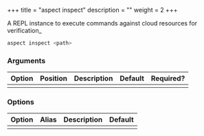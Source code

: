 +++
title = "aspect inspect"
description = ""
weight = 2
+++

A REPL instance to execute commands against cloud resources for verification_

```bash
aspect inspect <path>
```

### Arguments

|Option|Position|Description|Default|Required?|
|---|---|---|---|---|
||||

### Options

|Option|Alias|Description|Default|
|---|---|---|---|
||||